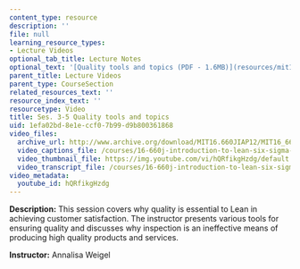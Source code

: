 ```yaml
---
content_type: resource
description: ''
file: null
learning_resource_types:
- Lecture Videos
optional_tab_title: Lecture Notes
optional_text: '[Quality tools and topics (PDF - 1.6MB)](resources/mit16_660jiap12_3-5)'
parent_title: Lecture Videos
parent_type: CourseSection
related_resources_text: ''
resource_index_text: ''
resourcetype: Video
title: Ses. 3-5 Quality tools and topics
uid: 1efa02bd-8e1e-ccf0-7b99-d9b800361868
video_files:
  archive_url: http://www.archive.org/download/MIT16.660JIAP12/MIT16_660JIAP12_ses3-5_300k.mp4
  video_captions_file: /courses/16-660j-introduction-to-lean-six-sigma-methods-january-iap-2012/6a5a45956b625bf19d6491cca0fd857e_hQRfikgHzdg.vtt
  video_thumbnail_file: https://img.youtube.com/vi/hQRfikgHzdg/default.jpg
  video_transcript_file: /courses/16-660j-introduction-to-lean-six-sigma-methods-january-iap-2012/a19bd56337ff09780341c0488d6fb083_hQRfikgHzdg.pdf
video_metadata:
  youtube_id: hQRfikgHzdg
---
```


**Description:** This session covers why quality is essential to Lean in achieving customer satisfaction. The instructor presents various tools for ensuring quality and discusses why inspection is an ineffective means of producing high quality products and services.

**Instructor:** Annalisa Weigel